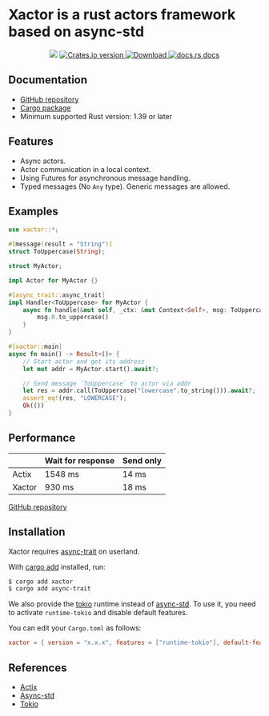 # Xactor is a rust actors framework based on async-std

<div align="center">
  <!-- CI -->
  <img src="https://github.com/sunli829/potatonet/workflows/CI/badge.svg" />
  <!-- Crates version -->
  <a href="https://crates.io/crates/xactor">
    <img src="https://img.shields.io/crates/v/xactor.svg?style=flat-square"
    alt="Crates.io version" />
  </a>
  <!-- Downloads -->
  <a href="https://crates.io/crates/xactor">
    <img src="https://img.shields.io/crates/d/xactor.svg?style=flat-square"
      alt="Download" />
  </a>
  <!-- docs.rs docs -->
  <a href="https://docs.rs/xactor">
    <img src="https://img.shields.io/badge/docs-latest-blue.svg?style=flat-square"
      alt="docs.rs docs" />
  </a>
</div>

## Documentation

* [GitHub repository](https://github.com/sunli829/xactor)
* [Cargo package](https://crates.io/crates/xactor)
* Minimum supported Rust version: 1.39 or later

## Features

* Async actors.
* Actor communication in a local context.
* Using Futures for asynchronous message handling.
* Typed messages (No `Any` type). Generic messages are allowed.

## Examples

```rust
use xactor::*;

#[message(result = "String")]
struct ToUppercase(String);

struct MyActor;

impl Actor for MyActor {}

#[async_trait::async_trait]
impl Handler<ToUppercase> for MyActor {
    async fn handle(&mut self, _ctx: &mut Context<Self>, msg: ToUppercase) -> String {
        msg.0.to_uppercase()
    }
}

#[xactor::main]
async fn main() -> Result<()> {
    // Start actor and get its address
    let mut addr = MyActor.start().await?;

    // Send message `ToUppercase` to actor via addr
    let res = addr.call(ToUppercase("lowercase".to_string())).await?;
    assert_eq!(res, "LOWERCASE");
    Ok(())
}
```

## Performance

|        |Wait for response|Send only|
|--------|-----------------|---------|
|Actix   |          1548 ms|    14 ms|
|Xactor  |           930 ms|    18 ms|

[GitHub repository](https://github.com/sunli829/xactor-benchmarks)

## Installation

Xactor requires [async-trait](https://github.com/dtolnay/async-trait) on userland.

With [cargo add][cargo-add] installed, run:

```sh
$ cargo add xactor
$ cargo add async-trait
```

We also provide the [tokio](https://tokio.rs/) runtime instead of [async-std](https://async.rs/). To use it, you need to activate `runtime-tokio` and disable default features.

You can edit your `Cargo.toml` as follows:
```toml
xactor = { version = "x.x.x", features = ["runtime-tokio"], default-features = false }
```

[cargo-add]: https://github.com/killercup/cargo-edit

## References

* [Actix](https://github.com/actix/actix)
* [Async-std](https://github.com/async-rs/async-std)
* [Tokio](https://github.com/tokio-rs/tokio)
